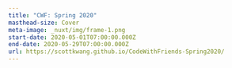 ```yaml
---
title: "CWF: Spring 2020"
masthead-size: Cover
meta-image: _nuxt/img/frame-1.png
start-date: 2020-05-01T07:00:00.000Z
end-date: 2020-05-29T07:00:00.000Z
url: https://scottkwang.github.io/CodeWithFriends-Spring2020/
---
```

